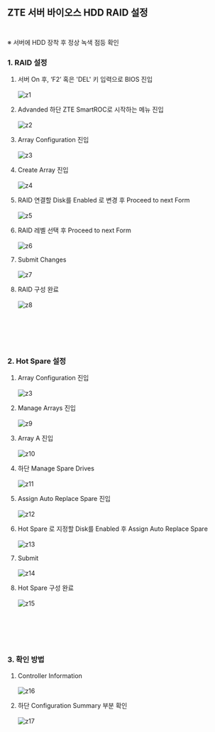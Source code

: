 
## ZTE 서버 바이오스 HDD RAID 설정<br> <br>
※ 서버에 HDD 장착 후 정상 녹색 점등 확인

### 1. RAID 설정
1. 서버 On 후, ‘F2’ 혹은 'DEL' 키 입력으로 BIOS 진입<br><br>
![z1](https://github.com/QubitSecurity/howto/blob/main/baremetal/RAID_Config/ZTE/images/z1.jpg)

2. Advanded 하단 ZTE SmartROC로 시작하는 메뉴 진입<br><br>
![z2](https://github.com/QubitSecurity/howto/blob/main/baremetal/RAID_Config/ZTE/images/z2.jpg)

3. Array Configuration 진입<br><br>
![z3](https://github.com/QubitSecurity/howto/blob/main/baremetal/RAID_Config/ZTE/images/z3.jpg)

4. Create Array 진입<br><br>
![z4](https://github.com/QubitSecurity/howto/blob/main/baremetal/RAID_Config/ZTE/images/z4.jpg)

5. RAID 연결할 Disk를 Enabled 로 변경 후 Proceed to next Form<br><br>
![z5](https://github.com/QubitSecurity/howto/blob/main/baremetal/RAID_Config/ZTE/images/z5.jpg)

6. RAID 레벨 선택 후 Proceed to next Form<br><br>
![z6](https://github.com/QubitSecurity/howto/blob/main/baremetal/RAID_Config/ZTE/images/z6.jpg)

7. Submit Changes<br><br>
![z7](https://github.com/QubitSecurity/howto/blob/main/baremetal/RAID_Config/ZTE/images/z7.jpg)

8. RAID 구성 완료<br><br>
![z8](https://github.com/QubitSecurity/howto/blob/main/baremetal/RAID_Config/ZTE/images/z8.jpg)

<br><br><br><br>
### 2. Hot Spare 설정

1. Array Configuration 진입<br><br>
![z3](https://github.com/QubitSecurity/howto/blob/main/baremetal/RAID_Config/ZTE/images/z3.jpg)

2. Manage Arrays 진입<br><br>
![z9](https://github.com/QubitSecurity/howto/blob/main/baremetal/RAID_Config/ZTE/images/z9.jpg)

3. Array A 진입<br><br>
![z10](https://github.com/QubitSecurity/howto/blob/main/baremetal/RAID_Config/ZTE/images/z10.jpg)

4. 하단 Manage Spare Drives<br><br>
![z11](https://github.com/QubitSecurity/howto/blob/main/baremetal/RAID_Config/ZTE/images/z11.jpg)

5. Assign Auto Replace Spare 진입<br><br>
![z12](https://github.com/QubitSecurity/howto/blob/main/baremetal/RAID_Config/ZTE/images/z12.jpg)

6. Hot Spare 로 지정할 Disk를 Enabled 후 Assign Auto Replace Spare<br><br>
![z13](https://github.com/QubitSecurity/howto/blob/main/baremetal/RAID_Config/ZTE/images/z13.jpg)

7. Submit<br><br>
![z14](https://github.com/QubitSecurity/howto/blob/main/baremetal/RAID_Config/ZTE/images/z14.jpg)

8. Hot Spare 구성 완료<br><br>
![z15](https://github.com/QubitSecurity/howto/blob/main/baremetal/RAID_Config/ZTE/images/z15.jpg)

<br><br><br><br>
### 3. 확인 방법
1. Controller Information<br><br>
![z16](https://github.com/QubitSecurity/howto/blob/main/baremetal/RAID_Config/ZTE/images/z16.jpg)

2. 하단 Configuration Summary 부분 확인<br><br>
![z17](https://github.com/QubitSecurity/howto/blob/main/baremetal/RAID_Config/ZTE/images/z17.jpg)

